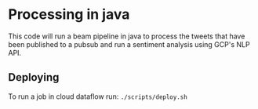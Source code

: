 # Processing in java

This code will run a beam pipeline in java to process the tweets that have been published to a pubsub and run a sentiment analysis using GCP's NLP API.

## Deploying

To run a job in cloud dataflow run: `./scripts/deploy.sh`